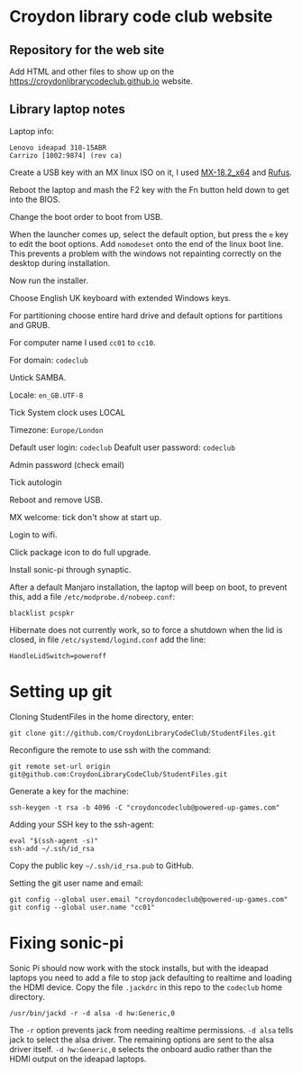 # Croydon library code club website

## Repository for the web site

Add HTML and other files to show up on the https://croydonlibrarycodeclub.github.io website.

## Library laptop notes

Laptop info:
```
Lenovo ideapad 310-15ABR
Carrizo [1002:9874] (rev ca)
```

Create a USB key with an MX linux ISO on it, I used [MX-18.2_x64](https://mxlinux.org/download-links/) and [Rufus](https://rufus.ie/).

Reboot the laptop and mash the F2 key with the Fn button held down to get into the BIOS.

Change the boot order to boot from USB.

When the launcher comes up, select the default option, but press the `e` key to edit the boot options. Add `nomodeset` onto the end of the linux boot line. This prevents a problem with the windows not repainting correctly on the desktop during installation.

Now run the installer.

Choose English UK keyboard with extended Windows keys.

For partitioning choose entire hard drive and default options for partitions and GRUB.

For computer name I used `cc01` to `cc10`.

For domain: `codeclub`

Untick SAMBA.

Locale: `en_GB.UTF-8`

Tick System clock uses LOCAL

Timezone: `Europe/London`

Default user login: `codeclub`
Deafult user password: `codeclub`

Admin password (check email)

Tick autologin

Reboot and remove USB.

MX welcome: tick don't show at start up.

Login to wifi.

Click package icon to do full upgrade.

Install sonic-pi through synaptic.






After a default Manjaro installation, the laptop will beep on boot, to prevent this, add a file `/etc/modprobe.d/nobeep.conf`:
```
blacklist pcspkr
```

Hibernate does not currently work, so to force a shutdown when the lid is closed, in file `/etc/systemd/logind.conf` add the line:
```
HandleLidSwitch=poweroff
```

# Setting up git

Cloning StudentFiles in the home directory, enter:
```
git clone git://github.com/CroydonLibraryCodeClub/StudentFiles.git
```

Reconfigure the remote to use ssh with the command:
```
git remote set-url origin git@github.com:CroydonLibraryCodeClub/StudentFiles.git
```

Generate a key for the machine:
```
ssh-keygen -t rsa -b 4096 -C "croydoncodeclub@powered-up-games.com"
```

Adding your SSH key to the ssh-agent:
```
eval "$(ssh-agent -s)"
ssh-add ~/.ssh/id_rsa
```
Copy the public key `~/.ssh/id_rsa.pub` to GitHub.

Setting the git user name and email:
```
git config --global user.email "croydoncodeclub@powered-up-games.com"
git config --global user.name "cc01"
```
# Fixing sonic-pi
Sonic Pi should now work with the stock installs, but with the ideapad laptops you need to add a file to stop jack defaulting to realtime and loading the HDMI device. Copy the file `.jackdrc` in this repo to the `codeclub` home directory.

```
/usr/bin/jackd -r -d alsa -d hw:Generic,0
```
The `-r` option prevents jack from needing realtime permissions. `-d alsa` tells jack to select the alsa driver. The remaining options are sent to the alsa driver itself. `-d hw:Generic,0` selects the onboard audio rather than the HDMI output on the ideapad laptops.